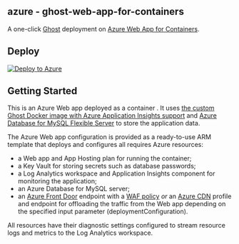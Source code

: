 ## azure - ghost-web-app-for-containers

A one-click [Ghost](https://ghost.org/) deployment on [Azure Web App for Containers](https://azure.microsoft.com/en-us/services/app-service/containers/).

## Deploy

[![Deploy to Azure](https://aka.ms/deploytoazurebutton)](https://portal.azure.com/#create/Microsoft.Template/uri/https%3A%2F%2Fraw.githubusercontent.com%2FBabug01%2Fghost-sytac-assignment%2Fmain%2Fghost.json)

## Getting Started

This is an Azure Web app deployed as a container . It uses [the custom Ghost Docker image with Azure Application Insights support](https://github.com/Babug01/ghost-sytac-assignment/tree/main/ghostapp) and [Azure Database for MySQL Flexible Server](https://learn.microsoft.com/en-us/azure/mysql/flexible-server/overview) to store the application data.

The Azure Web app configuration is provided as a ready-to-use ARM template that deploys and configures all requires Azure resources:

- a Web app and App Hosting plan for running the container;
- a Key Vault for storing secrets such as database passwords;
- a Log Analytics workspace and Application Insights component for monitoring the application;
- an Azure Database for MySQL server;
- an [Azure Front Door](https://docs.microsoft.com/en-us/azure/frontdoor/) endpoint with a [WAF policy](https://docs.microsoft.com/en-us/azure/web-application-firewall/afds/afds-overview) _or_ an [Azure CDN](https://docs.microsoft.com/en-us/azure/cdn/) profile and endpoint for offloading the traffic from the Web app depending on the specified input parameter (deploymentConfiguration).

All resources have their diagnostic settings configured to stream resource logs and metrics to the Log Analytics workspace.
